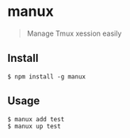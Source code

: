 # manux

> Manage Tmux xession easily

## Install

```
$ npm install -g manux
```

## Usage

```
$ manux add test
$ manux up test
```
